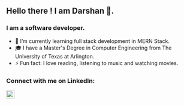 ## Hello there ! I am Darshan 👋. 

### I am a software developer. 

- 🌱 I’m currently learning full stack development in MERN Stack.
- 🎓 I have a Master's Degree in Computer Engineering from The University of Texas at Arlington.
- ⚡ Fun fact: I love reading, listening to music and watching movies.  

### Connect with me on LinkedIn:

[<img align="left" alt="danidarshan575 | LinkedIn" width="22px" src="https://cdn.jsdelivr.net/npm/simple-icons@v3/icons/linkedin.svg" />][linkedin]

<br />

[linkedin]: https://www.linkedin.com/in/darshan-dani-77854413b/
